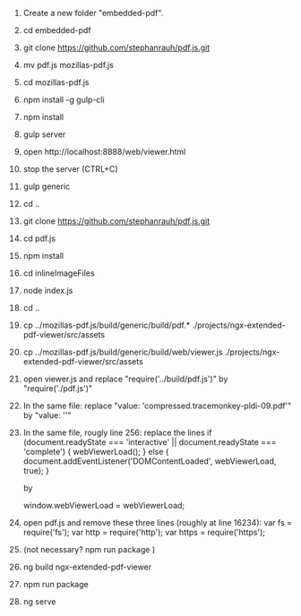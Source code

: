 1.  Create a new folder "embedded-pdf".
2.  cd embedded-pdf
3.  git clone https://github.com/stephanrauh/pdf.js.git
4.  mv pdf.js mozillas-pdf.js
5.  cd mozillas-pdf.js
6.  npm install -g gulp-cli
7.  npm install
8.  gulp server
9.  open http://localhost:8888/web/viewer.html
10. stop the server (CTRL+C)
11. gulp generic
12. cd ..
13. git clone https://github.com/stephanrauh/pdf.js.git
14. cd pdf.js
15. npm install
16. cd inlineImageFiles
17. node index.js
18. cd ..
19. cp ../mozillas-pdf.js/build/generic/build/pdf.\* ./projects/ngx-extended-pdf-viewer/src/assets
20. cp ../mozillas-pdf.js/build/generic/build/web/viewer.js ./projects/ngx-extended-pdf-viewer/src/assets
21. open viewer.js and replace "require('../build/pdf.js')" by "require('./pdf.js')"
22. In the same file: replace "value: 'compressed.tracemonkey-pldi-09.pdf'" by "value: ''"
23. In the same file, rougly line 256: replace the lines
    if (document.readyState === 'interactive' || document.readyState === 'complete') {
    webViewerLoad();
    } else {
    document.addEventListener('DOMContentLoaded', webViewerLoad, true);
    }

    by

    window.webViewerLoad = webViewerLoad;

24. open pdf.js and remove these three lines (roughly at line 16234):
    var fs = require('fs');
    var http = require('http');
    var https = require('https');
25. (not necessary? npm run package )
26. ng build ngx-extended-pdf-viewer
27. npm run package
28. ng serve
